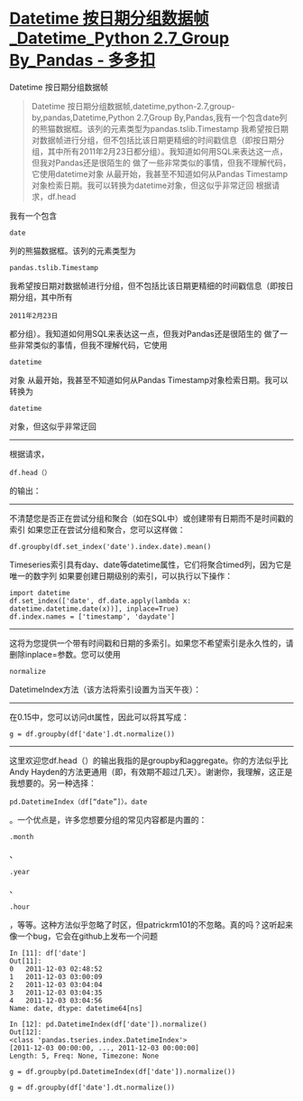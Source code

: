 # [Datetime 按日期分组数据帧_Datetime_Python 2.7_Group By_Pandas - 多多扣](http://duoduokou.com/datetime/40886662102961142217.html)

Datetime 按日期分组数据帧

> Datetime 按日期分组数据帧,datetime,python-2.7,group-by,pandas,Datetime,Python 2.7,Group By,Pandas,我有一个包含date列的熊猫数据框。该列的元素类型为pandas.tslib.Timestamp 我希望按日期对数据帧进行分组，但不包括比该日期更精细的时间戳信息（即按日期分组，其中所有2011年2月23日都分组）。我知道如何用SQL来表达这一点，但我对Pandas还是很陌生的 做了一些非常类似的事情，但我不理解代码，它使用datetime对象 从最开始，我甚至不知道如何从Pandas Timestamp对象检索日期。我可以转换为datetime对象，但这似乎非常迂回 根据请求，df.head

我有一个包含

```
date
```

列的熊猫数据框。该列的元素类型为

```
pandas.tslib.Timestamp
```

我希望按日期对数据帧进行分组，但不包括比该日期更精细的时间戳信息（即按日期分组，其中所有

```
2011年2月23日
```

都分组）。我知道如何用SQL来表达这一点，但我对Pandas还是很陌生的 做了一些非常类似的事情，但我不理解代码，它使用

```
datetime
```

对象 从最开始，我甚至不知道如何从Pandas Timestamp对象检索日期。我可以转换为

```
datetime
```

对象，但这似乎非常迂回

___

根据请求，

```
df.head（）
```

的输出：

___

不清楚您是否正在尝试分组和聚合（如在SQL中）或创建带有日期而不是时间戳的索引 如果您正在尝试分组和聚合，您可以这样做：

```
df.groupby(df.set_index('date').index.date).mean()
```

Timeseries索引具有day、date等datetime属性，它们将聚合timed列，因为它是唯一的数字列 如果要创建日期级别的索引，可以执行以下操作：

```
import datetime
df.set_index(['date', df.date.apply(lambda x: datetime.datetime.date(x))], inplace=True)
df.index.names = ['timestamp', 'daydate']
```

___

这将为您提供一个带有时间戳和日期的多索引。如果您不希望索引是永久性的，请删除inplace=参数。您可以使用

```
normalize
```

DatetimeIndex方法（该方法将索引设置为当天午夜）：

___

在0.15中，您可以访问dt属性，因此可以将其写成：

```
g = df.groupby(df['date'].dt.normalize())
```

___

这里欢迎您df.head（）的输出我指的是groupby和aggregate。你的方法似乎比Andy Hayden的方法更通用（即，有效期不超过几天）。谢谢你，我理解，这正是我想要的。另一种选择：

```
pd.DatetimeIndex（df[“date”]）。date
```

。一个优点是，许多您想要分组的常见内容都是内置的：

```
.month
```

、

```
.year
```

、

```
.hour
```

，等等。这种方法似乎忽略了时区，但patrickrm101的不忽略。真的吗？这听起来像一个bug，它会在github上发布一个问题

```
In [11]: df['date']
Out[11]: 
0   2011-12-03 02:48:52
1   2011-12-03 03:00:09
2   2011-12-03 03:04:04
3   2011-12-03 03:04:35
4   2011-12-03 03:04:56
Name: date, dtype: datetime64[ns]

In [12]: pd.DatetimeIndex(df['date']).normalize()
Out[12]: 
<class 'pandas.tseries.index.DatetimeIndex'>
[2011-12-03 00:00:00, ..., 2011-12-03 00:00:00]
Length: 5, Freq: None, Timezone: None
```

```
g = df.groupby(pd.DatetimeIndex(df['date']).normalize())
```

```
g = df.groupby(df['date'].dt.normalize())
```
